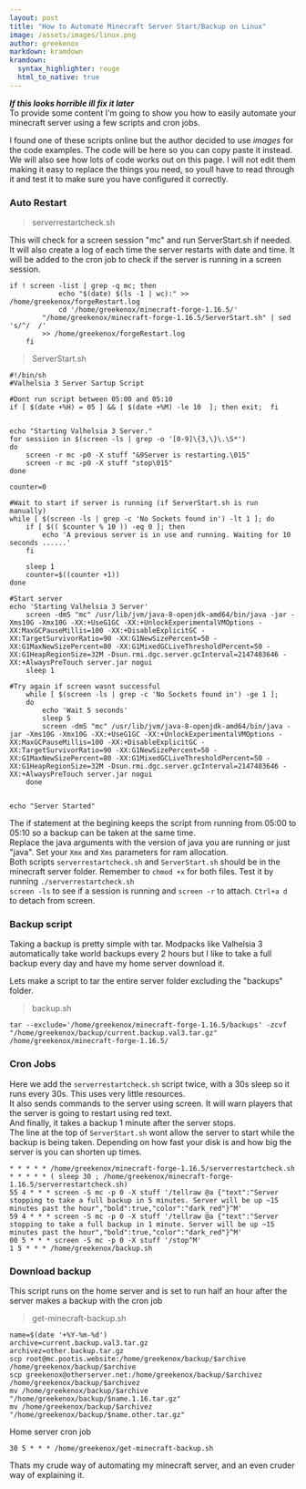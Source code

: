 ```yaml
---
layout: post
title: "How to Automate Minecraft Server Start/Backup on Linux"
image: /assets/images/linux.png
author: greekenox
markdown: kramdown
kramdown:
  syntax_highlighter: rouge
  html_to_native: true
---
```

***If this looks horrible ill fix it later***  
To provide some content I'm going to show you how to easily automate your minecraft server using a few scripts and cron jobs.  

I found one of these scripts online but the author decided to use *images* for the code examples. The code will be here so you can copy paste it instead. We will also see how lots of code works out on this page. I will not edit them making it easy to replace the things you need, so youll have to read through it and test it to make sure you have configured it correctly.  
  
### Auto Restart
>serverrestartcheck.sh   

This will check for a screen session "mc" and run ServerStart.sh if needed. It will also create a log of each time the server restarts with date and time. It will be added to the cron job to check if the server is running in a screen session.

```bash:
if ! screen -list | grep -q mc; then
	        echo "$(date) $(ls -1 | wc):" >> /home/greekenox/forgeRestart.log 
	        cd '/home/greekenox/minecraft-forge-1.16.5/'
		"/home/greekenox/minecraft-forge-1.16.5/ServerStart.sh" | sed 's/^/  /'
		>> /home/greekenox/forgeRestart.log 
	fi
```  
  

>ServerStart.sh  

```bash: 
#!/bin/sh
#Valhelsia 3 Server Sartup Script

#Dont run script between 05:00 and 05:10
if [ $(date +%H) = 05 ] && [ $(date +%M) -le 10  ]; then exit;  fi 


echo "Starting Valhelsia 3 Server."
for sessiion in $(screen -ls | grep -o '[0-9]\{3,\}\.\S*')
do
	screen -r mc -p0 -X stuff "&9Server is restarting.\015"
	screen -r mc -p0 -X stuff "stop\015"
done

counter=0

#Wait to start if server is running (if ServerStart.sh is run manually)
while [ $(screen -ls | grep -c 'No Sockets found in') -lt 1 ]; do
	if [ $(( $counter % 10 )) -eq 0 ]; then
		echo 'A previous server is in use and running. Waiting for 10 seconds ......'
	fi

	sleep 1
	counter=$((counter +1))
done

#Start server
echo 'Starting Valhelsia 3 Server'
	screen -dmS "mc" /usr/lib/jvm/java-8-openjdk-amd64/bin/java -jar -Xms10G -Xmx10G -XX:+UseG1GC -XX:+UnlockExperimentalVMOptions -XX:MaxGCPauseMillis=100 -XX:+DisableExplicitGC -XX:TargetSurvivorRatio=90 -XX:G1NewSizePercent=50 -XX:G1MaxNewSizePercent=80 -XX:G1MixedGCLiveThresholdPercent=50 -XX:G1HeapRegionSize=32M -Dsun.rmi.dgc.server.gcInterval=2147483646 -XX:+AlwaysPreTouch server.jar nogui
	sleep 1

#Try again if screen wasnt successful
	while [ $(screen -ls | grep -c 'No Sockets found in') -ge 1 ];
	do
		echo 'Wait 5 seconds'
		sleep 5
		screen -dmS "mc" /usr/lib/jvm/java-8-openjdk-amd64/bin/java -jar -Xms10G -Xmx10G -XX:+UseG1GC -XX:+UnlockExperimentalVMOptions -XX:MaxGCPauseMillis=100 -XX:+DisableExplicitGC -XX:TargetSurvivorRatio=90 -XX:G1NewSizePercent=50 -XX:G1MaxNewSizePercent=80 -XX:G1MixedGCLiveThresholdPercent=50 -XX:G1HeapRegionSize=32M -Dsun.rmi.dgc.server.gcInterval=2147483646 -XX:+AlwaysPreTouch server.jar nogui
	done


echo "Server Started"
``` 
  
The if statement at the begining keeps the script from running from 05:00 to 05:10 so a backup can be taken at the same time.  
Replace the java arguments with the version of java you are running or just "java". Set your `Xmx` and `Xms` parameters for ram allocation.  
Both scripts `serverrestartcheck.sh` and `ServerStart.sh` should be in the minecraft server folder. Remember to `chmod +x` for both files. Test it by running `./serverrestartcheck.sh`  
`screen -ls` to see if a session is running and `screen -r` to attach. `Ctrl+a d` to detach from screen.  
  
### Backup script  
  
Taking a backup is pretty simple with tar. Modpacks like Valhelsia 3 automatically take world backups every 2 hours but I like to take a full backup every day and have my home server download it.  

Lets make a script to tar the entire server folder excluding the "backups" folder.  
>backup.sh  

```bash: 
tar --exclude='/home/greekenox/minecraft-forge-1.16.5/backups' -zcvf "/home/greekenox/backup/current.backup.val3.tar.gz" /home/greekenox/minecraft-forge-1.16.5/
```

  
### Cron Jobs
Here we add the `serverrestartcheck.sh` script twice, with a 30s sleep so it runs every 30s. This uses very little resources.    
It also sends commands to the server using screen. It will warn players that the server is going to restart using red text.  
And finally, it takes a backup 1 minute after the server stops.  
The line at the top of `ServerStart.sh` wont allow the server to start while the backup is being taken. Depending on how fast your disk is and how big the server is you can shorten up times.  

```bash:
* * * * * /home/greekenox/minecraft-forge-1.16.5/serverrestartcheck.sh  
* * * * * ( sleep 30 ; /home/greekenox/minecraft-forge-1.16.5/serverrestartcheck.sh)  
55 4 * * * screen -S mc -p 0 -X stuff '/tellraw @a {"text":"Server stopping to take a full backup in 5 minutes. Server will be up ~15 minutes past the hour","bold":true,"color":"dark_red"}^M'  
59 4 * * * screen -S mc -p 0 -X stuff '/tellraw @a {"text":"Server stopping to take a full backup in 1 minute. Server will be up ~15 minutes past the hour","bold":true,"color":"dark_red"}^M'  
00 5 * * * screen -S mc -p 0 -X stuff '/stop^M'  
1 5 * * * /home/greekenox/backup.sh  
```
  
### Download backup  

This script runs on the home server and is set to run half an hour after the server makes a backup with the cron job   
>get-minecraft-backup.sh  
  
```bash:
name=$(date '+%Y-%m-%d')
archive=current.backup.val3.tar.gz
archivez=other.backup.tar.gz
scp root@mc.pootis.website:/home/greekenox/backup/$archive /home/greekenox/backup/$archive
scp greekenox@otherserver.net:/home/greekenox/backup/$archivez /home/greekenox/backup/$archivez
mv /home/greekenox/backup/$archive "/home/greekenox/backup/$name.1.16.tar.gz"
mv /home/greekenox/backup/$archivez "/home/greekenox/backup/$name.other.tar.gz"
```
  
Home server cron job
```bash: 
30 5 * * * /home/greekenox/get-minecraft-backup.sh
```

Thats my crude way of automating my minecraft server, and an even cruder way of explaining it. 
